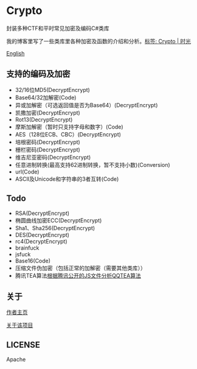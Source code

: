 # Crypto
封装多种CTF和平时常见加密及编码C#类库

我的博客里写了一些类库里各种加密及函数的介绍和分析。[标签: Crypto | 时光](https://willv.cn/tags/Crypto/)

[English](https://github.com/WWILLV/Crypto/blob/master/README-en.md)

## 支持的编码及加密
- 32/16位MD5(DecryptEncrypt)
- Base64/32加解密(Code)
- 异或加解密（可选返回值是否为Base64）(DecryptEncrypt)
- 凯撒加密(DecryptEncrypt)
- Rot13(DecryptEncrypt)
- 摩斯加解密（暂时只支持字母和数字）(Code)
- AES（128位ECB、CBC）(DecryptEncrypt)
- 培根密码(DecryptEncrypt)
- 栅栏密码(DecryptEncrypt)
- 维吉尼亚密码(DecryptEncrypt)
- 任意进制转换(最高支持62进制转换，暂不支持小数)(Conversion)
- url(Code)
- ASCII及Unicode和字符串的3者互转(Code)

## Todo
- RSA(DecryptEncrypt)
- 椭圆曲线加密ECC(DecryptEncrypt)
- Sha1、Sha256(DecryptEncrypt)
- DES(DecryptEncrypt)
- rc4(DecryptEncrypt)
- brainfuck
- jsfuck
- Base16(Code)
- 压缩文件伪加密（包括正常的加解密（需要其他类库））
- 腾讯TEA算法[根据腾讯公开的JS文件分析QQTEA算法](http://blog.csdn.net/gsls200808/article/details/70837455)

## 关于
[作者主页](https://willv.cn)

[关于该项目](https://willv.cn/projects/Crypto)

## LICENSE
Apache